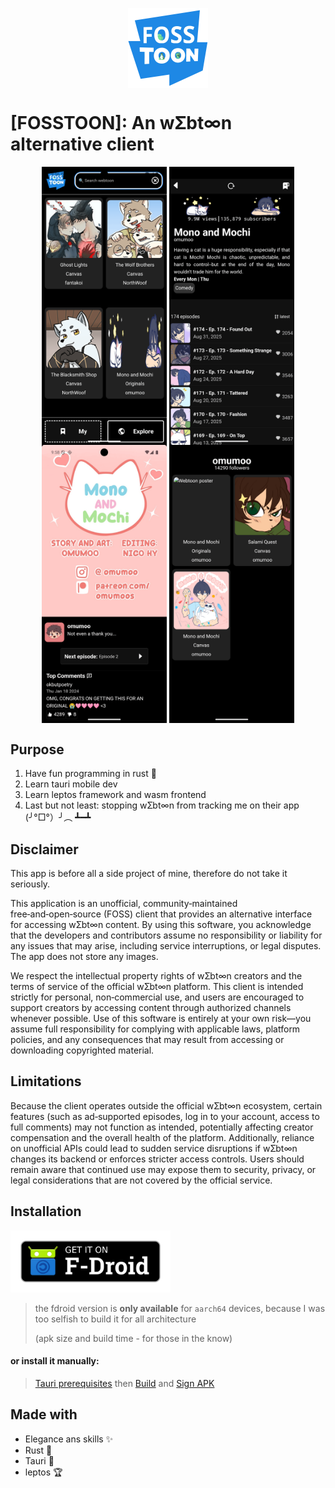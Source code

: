 <p align="center"><img src="./public/logo.png" width="128" align="center" /></p>

# [FOSSTOON]: An wƩbt∞n alternative client

<p align="center">
  <img src="./demos/main_page.png" width="200" align="center" />
  <img src="./demos/webtoon_page.png" width="200" align="center" />
  <img src="./demos/episode_page.png" width="200" align="center" />
  <img src="./demos/creator_page.png" width="200" align="center" />
</p>

## Purpose

1. Have fun programming in rust 🦀
2. Learn tauri mobile dev
3. Learn leptos framework and wasm frontend
4. Last but not least: stopping wƩbt∞n from tracking me on their app (╯°□°）╯︵ ┻━┻

## Disclaimer

This app is before all a side project of mine, therefore do not take it seriously.

This application is an unofficial, community‑maintained free‑and‑open‑source (FOSS) client that provides an alternative interface for accessing wƩbt∞n content. By using this software, you acknowledge that the developers and contributors assume no responsibility or liability for any issues that may arise, including service interruptions, or legal disputes. The app does not store any images.

We respect the intellectual property rights of wƩbt∞n creators and the terms of service of the official wƩbt∞n platform. This client is intended strictly for personal, non‑commercial use, and users are encouraged to support creators by accessing content through authorized channels whenever possible. Use of this software is entirely at your own risk—you assume full responsibility for complying with applicable laws, platform policies, and any consequences that may result from accessing or downloading copyrighted material.

## Limitations

Because the client operates outside the official wƩbt∞n ecosystem, certain features (such as ad‑supported episodes, log in to your account, access to full comments) may not function as intended, potentially affecting creator compensation and the overall health of the platform. Additionally, reliance on unofficial APIs could lead to sudden service disruptions if wƩbt∞n changes its backend or enforces stricter access controls. Users should remain aware that continued use may expose them to security, privacy, or legal considerations that are not covered by the official service.

## Installation

<a href="https://ilingu.github.io/fdroid/repo/"><img src="./demos/get-it-on-fdroid.png" width="256" /></a>

> the fdroid version is **only available** for `aarch64` devices, because I was too selfish to build it for all architecture
>
> (apk size and build time - for those in the know)

#### or install it manually:

> [Tauri prerequisites](https://tauri.app/start/prerequisites/) then [Build](https://tauri.app/distribute/google-play/#build-apks) and [Sign APK](https://tauri.app/distribute/sign/android/)

## Made with

- Elegance ans skills ✨
- Rust 🦀
- Tauri 🚀
- leptos 🏆
